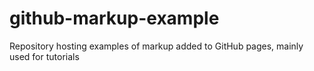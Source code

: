 # github-markup-example
Repository hosting examples of markup added to GitHub pages, mainly used for tutorials
